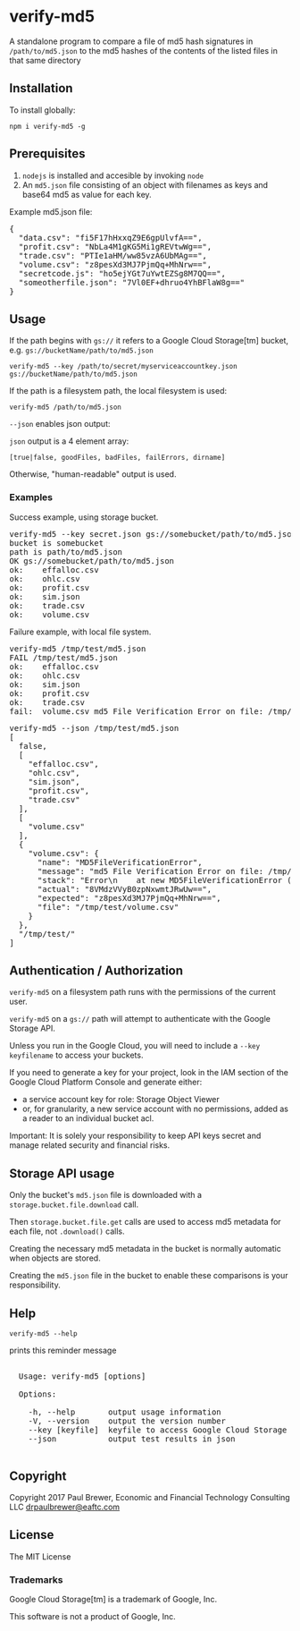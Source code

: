# verify-md5

A standalone program to compare a file of md5 hash signatures in `/path/to/md5.json` to the md5 hashes of the contents of the listed files in that same directory

## Installation

To install globally:

    npm i verify-md5 -g

## Prerequisites

1. `nodejs` is installed and accesible by invoking `node`
1. An `md5.json` file consisting of an object with filenames as keys and base64 md5 as value for each key.

Example md5.json file:

<pre>
{
  "data.csv": "fi5F17hHxxqZ9E6gpUlvfA==",
  "profit.csv": "NbLa4M1gKG5Mi1gREVtwWg==",
  "trade.csv": "PTIe1aHM/ww85vzA6UbMAg==",
  "volume.csv": "z8pesXd3MJ7PjmQq+MhNrw==",
  "secretcode.js": "ho5ejYGt7uYwtEZSg8M7QQ==",
  "someotherfile.json": "7Vl0EF+dhruo4YhBFlaW8g=="
}
</pre>


## Usage

If the path begins with `gs://` it refers to a Google Cloud Storage[tm] bucket, e.g. `gs://bucketName/path/to/md5.json`

    verify-md5 --key /path/to/secret/myserviceaccountkey.json gs://bucketName/path/to/md5.json
    
If the path is a filesystem path, the local filesystem is used:

    verify-md5 /path/to/md5.json

`--json` enables json output:

`json` output is a 4 element array:

`[true|false, goodFiles, badFiles, failErrors, dirname]`

Otherwise, "human-readable" output is used.

### Examples

Success example, using storage bucket.

<pre>
verify-md5 --key secret.json gs://somebucket/path/to/md5.json
bucket is somebucket
path is path/to/md5.json
OK gs://somebucket/path/to/md5.json
ok:    effalloc.csv
ok:    ohlc.csv
ok:    profit.csv
ok:    sim.json
ok:    trade.csv
ok:    volume.csv
</pre>

Failure example, with local file system.

<pre>
verify-md5 /tmp/test/md5.json 
FAIL /tmp/test/md5.json
ok:    effalloc.csv
ok:    ohlc.csv
ok:    sim.json
ok:    profit.csv
ok:    trade.csv
fail:  volume.csv md5 File Verification Error on file: /tmp/test/volume.csv : expected: z8pesXd3MJ7PjmQq+MhNrw== actual: 8VMdzVVyB0zpNxwmtJRwUw==
</pre>

<pre>
verify-md5 --json /tmp/test/md5.json 
[
  false,
  [
    "effalloc.csv",
    "ohlc.csv",
    "sim.json",
    "profit.csv",
    "trade.csv"
  ],
  [
    "volume.csv"
  ],
  {
    "volume.csv": {
      "name": "MD5FileVerificationError",
      "message": "md5 File Verification Error on file: /tmp/test/volume.csv : expected: z8pesXd3MJ7PjmQq+MhNrw== actual: 8VMdzVVyB0zpNxwmtJRwUw==",
      "stack": "Error\n    at new MD5FileVerificationError (/usr/local/lib/node_modules/verify-md5/node_modules/verify-fsdir-md5/index.js:17:19)\n    at hasha.fromFile.then (/usr/local/lib/node_modules/verify-md5/node_modules/verify-fsdir-md5/index.js:50:19)\n    at process._tickCallback (internal/process/next_tick.js:103:7)",
      "actual": "8VMdzVVyB0zpNxwmtJRwUw==",
      "expected": "z8pesXd3MJ7PjmQq+MhNrw==",
      "file": "/tmp/test/volume.csv"
    }
  },
  "/tmp/test/"
]
</pre>

## Authentication / Authorization

`verify-md5` on a filesystem path runs with the permissions of the current user.

`verify-md5` on a `gs://` path will attempt to authenticate with the Google Storage API.

Unless you run in the Google Cloud, you will need to include a `--key keyfilename` to access your buckets.

If you need to generate a key for your project, look in the IAM section of the Google Cloud Platform Console and generate  either: 

* a service account key for role: Storage Object Viewer
* or, for granularity, a new service account with no permissions, added as a reader to an individual bucket acl.

Important: It is solely your responsibility to keep API keys secret and manage related security and financial risks.

## Storage API usage

Only the bucket's `md5.json` file is downloaded with a `storage.bucket.file.download` call.  

Then `storage.bucket.file.get` calls are used to access md5 metadata for each file, not `.download()` calls.  

Creating the necessary md5 metadata in the bucket is normally automatic when objects are stored.

Creating the `md5.json` file in the bucket to enable these comparisons is your responsibility.

## Help

    verify-md5 --help

prints this reminder message

<pre>

  Usage: verify-md5 [options] <pathTomd5json>

  Options:

    -h, --help       output usage information
    -V, --version    output the version number
    --key [keyfile]  keyfile to access Google Cloud Storage API
    --json           output test results in json

</pre>


## Copyright

Copyright 2017 Paul Brewer, Economic and Financial Technology Consulting LLC <drpaulbrewer@eaftc.com>

## License

The MIT License

### Trademarks

Google Cloud Storage[tm] is a trademark of Google, Inc.

This software is not a product of Google, Inc.
